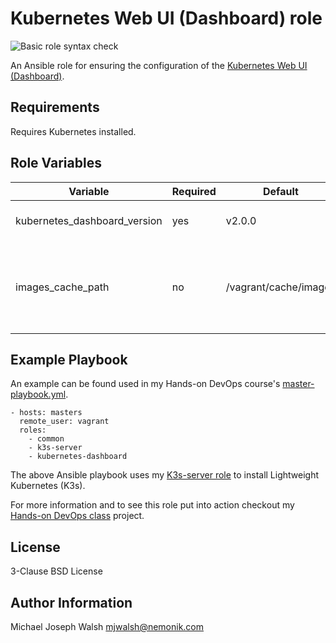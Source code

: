 # Kubernetes Web UI (Dashboard) role

![Basic role syntax check](https://github.com/nemonik/kubernetes-dashboard/workflows/Basic%20role%20syntax%20check/badge.svg)

An Ansible role for ensuring the configuration of the [Kubernetes Web UI (Dashboard)](https://metallb.universe.tf/).

## Requirements

Requires Kubernetes installed.

## Role Variables

| Variable                     | Required | Default               | Choices             | Comments                                         |
|------------------------------|----------|-----------------------|---------------------|--------------------------------------------------|
| kubernetes_dashboard_version | yes      | v2.0.0                | matches release tag | metallb version to install                       |
| images_cache_path            | no       | /vagrant/cache/images | Path                | Path to folder used to cache saved Docker images |

## Example Playbook

An example can be found used in my Hands-on DevOps course's [master-playbook.yml](https://github.com/nemonik/hands-on-DevOps/blob/master/ansible/master-playbook.yml).

```
- hosts: masters
  remote_user: vagrant
  roles:
    - common
    - k3s-server
    - kubernetes-dashboard
```

The above Ansible playbook uses my [K3s-server role](https://github.com/nemonik/k3s-server-role) to install Lightweight Kubernetes (K3s).

For more information and to see this role put into action checkout my [Hands-on DevOps class](https://github.com/nemonik/hands-on-DevOps) project.

## License

3-Clause BSD License

## Author Information

Michael Joseph Walsh <mjwalsh@nemonik.com>
